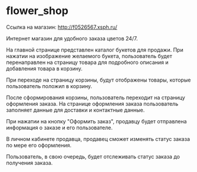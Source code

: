 # flower_shop
Ссылка на магазин: http://f0526567.xsph.ru/

Интернет магазин для удобного заказа цветов 24/7.

На главной странице представлен каталог букетов для продажи. При нажатии на изображение желаемого букета, пользователь будет перенаправлен на страницу товара для подробного описания и добавления товара в корзину. 

При переходе на страницу корзины, будут отображены товары, которые пользователь положил в корзину.

После сформирования корзины, пользователь переходит на страницу оформления заказа. На странице оформления заказа пользователь заполняет данные для доставки и контактные данные.

При нажатии на кнопку "Оформить заказ", продавцу будет отправлена информация о заказе и его пользователе. 

В личном кабинете продавца, продавец сможет изменять статус заказа по мере его оформления.

Пользователь, в свою очередь, будет отслеживать статус заказа до получения заказа.
